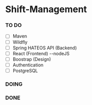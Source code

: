 # Shift-Management

### TO DO
- [ ] Maven
- [ ] Wildfly
- [ ] Spring HATEOS API (Backend)
- [ ] React (Frontend) --nodeJS
- [ ] Boostrap (Design)
- [ ] Authentication
- [ ] PostgreSQL

### DOING

### DONE
